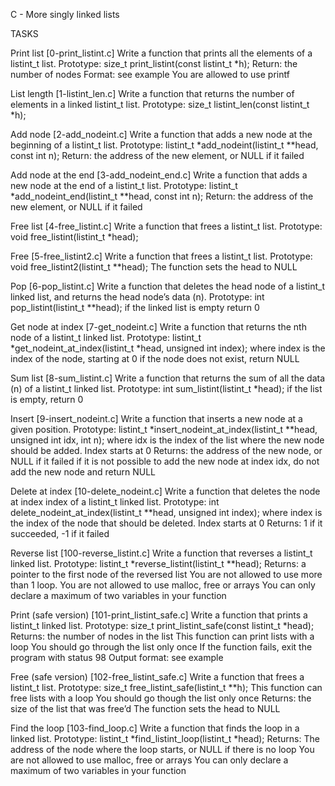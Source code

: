 C - More singly linked lists

TASKS

Print list [0-print_listint.c] Write a function that prints all the elements of a listint_t list.
Prototype: size_t print_listint(const listint_t *h); Return: the number of nodes Format: see example You are allowed to use printf

List length [1-listint_len.c] Write a function that returns the number of elements in a linked listint_t list.
Prototype: size_t listint_len(const listint_t *h);

Add node [2-add_nodeint.c] Write a function that adds a new node at the beginning of a listint_t list.
Prototype: listint_t *add_nodeint(listint_t **head, const int n); Return: the address of the new element, or NULL if it failed

Add node at the end [3-add_nodeint_end.c] Write a function that adds a new node at the end of a listint_t list.
Prototype: listint_t *add_nodeint_end(listint_t **head, const int n); Return: the address of the new element, or NULL if it failed

Free list [4-free_listint.c] Write a function that frees a listint_t list.
Prototype: void free_listint(listint_t *head);

Free [5-free_listint2.c] Write a function that frees a listint_t list.
Prototype: void free_listint2(listint_t **head); The function sets the head to NULL

Pop [6-pop_listint.c] Write a function that deletes the head node of a listint_t linked list, and returns the head node’s data (n).
Prototype: int pop_listint(listint_t **head); if the linked list is empty return 0

Get node at index [7-get_nodeint.c] Write a function that returns the nth node of a listint_t linked list.
Prototype: listint_t *get_nodeint_at_index(listint_t *head, unsigned int index); where index is the index of the node, starting at 0 if the node does not exist, return NULL

Sum list [8-sum_listint.c] Write a function that returns the sum of all the data (n) of a listint_t linked list.
Prototype: int sum_listint(listint_t *head); if the list is empty, return 0

Insert [9-insert_nodeint.c] Write a function that inserts a new node at a given position.
Prototype: listint_t *insert_nodeint_at_index(listint_t **head, unsigned int idx, int n); where idx is the index of the list where the new node should be added. Index starts at 0 Returns: the address of the new node, or NULL if it failed if it is not possible to add the new node at index idx, do not add the new node and return NULL

Delete at index [10-delete_nodeint.c] Write a function that deletes the node at index index of a listint_t linked list.
Prototype: int delete_nodeint_at_index(listint_t **head, unsigned int index); where index is the index of the node that should be deleted. Index starts at 0 Returns: 1 if it succeeded, -1 if it failed

Reverse list [100-reverse_listint.c] Write a function that reverses a listint_t linked list.
Prototype: listint_t *reverse_listint(listint_t **head); Returns: a pointer to the first node of the reversed list You are not allowed to use more than 1 loop. You are not allowed to use malloc, free or arrays You can only declare a maximum of two variables in your function

Print (safe version) [101-print_listint_safe.c] Write a function that prints a listint_t linked list.
Prototype: size_t print_listint_safe(const listint_t *head); Returns: the number of nodes in the list This function can print lists with a loop You should go through the list only once If the function fails, exit the program with status 98 Output format: see example

Free (safe version) [102-free_listint_safe.c] Write a function that frees a listint_t list.
Prototype: size_t free_listint_safe(listint_t **h); This function can free lists with a loop You should go though the list only once Returns: the size of the list that was free’d The function sets the head to NULL

Find the loop [103-find_loop.c] Write a function that finds the loop in a linked list.
Prototype: listint_t *find_listint_loop(listint_t *head); Returns: The address of the node where the loop starts, or NULL if there is no loop You are not allowed to use malloc, free or arrays You can only declare a maximum of two variables in your function
